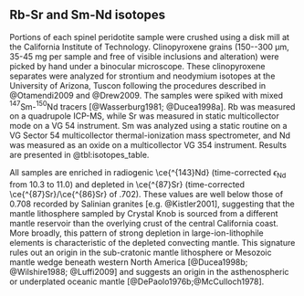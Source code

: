 ## Rb-Sr and Sm-Nd isotopes

Portions of each spinel peridotite sample were crushed using a disk mill at the
California Institute of Technology. Clinopyroxene grains (150--300 µm, 35-45 mg
per sample and free of visible inclusions and alteration) were picked by hand
under a binocular microscope. These clinopyroxene separates were analyzed for
strontium and neodymium isotopes at the University of Arizona, Tuscon following
the procedures described in @Otamendi2009 and @Drew2009. The samples were
spiked with mixed $^{147}$Sm-$^{150}$Nd tracers [@Wasserburg1981; @Ducea1998a].
Rb was measured on a quadrupole ICP-MS, while Sr was measured in static
multicollector mode on a VG 54 instrument. Sm was analyzed using a static
routine on a  VG Sector 54 multicollector thermal-ionization mass spectrometer,
and Nd was measured as an oxide on a multicollector VG 354 instrument. Results
are presented in @tbl:isotopes_table.

<!--[[[fig:isotopes]]]-->

All samples are enriched in radiogenic \ce{^{143}Nd} (time-corrected
$\epsilon_{\textrm{Nd}}$ from 10.3 to 11.0) and depleted in \ce{^{87}Sr}
(time-corrected \ce{^{87}Sr}/\ce{^{86}Sr} of .702). These values are well below
those of 0.708 recorded by Salinian granites [e.g. @Kistler2001], suggesting
that the mantle lithosphere sampled by Crystal Knob is sourced from a different
mantle reservoir than the overlying crust of the central California coast. More
broadly, this pattern of strong depletion in large-ion-lithophile elements is
characteristic of the depleted convecting mantle. This signature rules out an
origin in the sub-cratonic mantle lithosphere or Mesozoic mantle wedge beneath
western North America [@Ducea1998b; @Wilshire1988; @Luffi2009] and suggests
an origin in the asthenospheric or underplated oceanic mantle
[@DePaolo1976b;@McCulloch1978].

<!--[[[tbl:isotopes_table]]]-->

